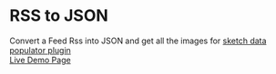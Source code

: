 # RSS to JSON

Convert a Feed Rss into JSON and get all the images for [sketch data populator plugin](https://github.com/preciousforever/sketch-data-populator/)  
[Live Demo Page](http://www.nemone.it/rss-to-simple-json/)